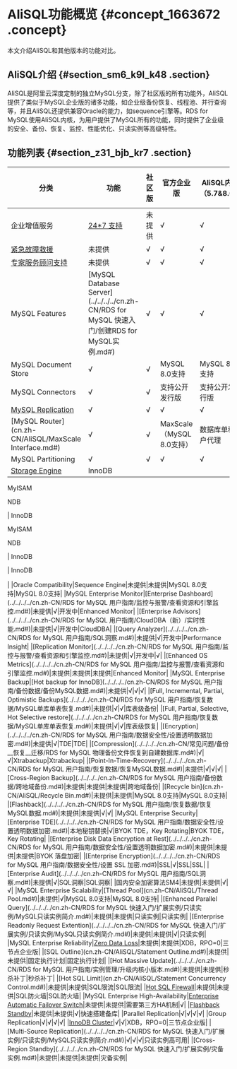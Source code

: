 # AliSQL功能概览 {#concept_1663672 .concept}

本文介绍AliSQL和其他版本的功能对比。

## AliSQL介绍 {#section_sm6_k9l_k48 .section}

AliSQL是阿里云深度定制的独立MySQL分支，除了社区版的所有功能外，AliSQL提供了类似于MySQL企业版的诸多功能，如企业级备份恢复、线程池、并行查询等，并且AliSQL还提供兼容Oracle的能力，如sequence引擎等。RDS for MySQL使用AliSQL内核，为用户提供了MySQL所有的功能，同时提供了企业级的安全、备份、恢复、监控、性能优化、只读实例等高级特性。

## 功能列表 {#section_z31_bjb_kr7 .section}

|分类|功能|社区版|官方企业版|AliSQL内核（5.7&8.0）|阿里云 RDS for MySQL|
|--|--|---|-----|-----------------|-----------------|
|企业增值服务|[24\*7 支持](https://www.aliyun.com/product/dbes)|未提供|√|√|√|
|[紧急故障救援](https://www.aliyun.com/product/dbes)|未提供|√|√|√|
|[专家服务顾问支持](https://www.aliyun.com/product/dbes)|未提供|√|√|√|
|MySQL Features|[MySQL Database Server](../../../../cn.zh-CN/RDS for MySQL 快速入门/创建RDS for MySQL实例.md#)|√|√|√|√|
|MySQL Document Store|√|√|MySQL 8.0支持|MySQL 8.0支持|
|MySQL Connectors|√|√|支持公开发行版|支持公开发行版|
|[MySQL Replication](cn.zh-CN/云数据库RDS简介/产品系列/产品系列概述.md#)|√|√|√|√|
|[MySQL Router](cn.zh-CN/AliSQL/MaxScale Interface.md#)|√|√|MaxScale（MySQL 8.0支持）|数据库单租户代理|
|MySQL Partitioning|√|√|√|√|
|[Storage Engine](cn.zh-CN/云数据库RDS简介/什么是云数据库RDS.md#)| InnoDB

 MyISAM

 NDB

 | InnoDB

 MyISAM

 NDB

 | InnoDB

 | InnoDB

 |
|Oracle Compatibility|Sequence Engine|未提供|未提供|MySQL 8.0支持|MySQL 8.0支持|
|MySQL Enterprise Monitor|[Enterprise Dashboard](../../../../cn.zh-CN/RDS for MySQL 用户指南/监控与报警/查看资源和引擎监控.md#)|未提供|√|开发中|Enhanced Monitor|
|[Enterprise Advisors](../../../../cn.zh-CN/RDS for MySQL 用户指南/CloudDBA（新）/实时性能.md#)|未提供|√|开发中|CloudDBA|
|[Query Analyzer](../../../../cn.zh-CN/RDS for MySQL 用户指南/SQL洞察.md#)|未提供|√|开发中|Performance Insight|
|[Replication Monitor](../../../../cn.zh-CN/RDS for MySQL 用户指南/监控与报警/查看资源和引擎监控.md#)|未提供|√|开发中|√|
|[Enhanced OS Metrics](../../../../cn.zh-CN/RDS for MySQL 用户指南/监控与报警/查看资源和引擎监控.md#)|未提供|未提供|未提供|Enhanced Monitor|
|MySQL Enterprise Backup|[Hot backup for InnoDB](../../../../cn.zh-CN/RDS for MySQL 用户指南/备份数据/备份MySQL数据.md#)|未提供|√|√|√|
|[Full, Incremental, Partial, Optimistic Backups](../../../../cn.zh-CN/RDS for MySQL 用户指南/恢复数据/MySQL单库单表恢复.md#)|未提供|√|√|库表级备份|
|[Full, Partial, Selective, Hot Selective restore](../../../../cn.zh-CN/RDS for MySQL 用户指南/恢复数据/MySQL单库单表恢复.md#)|未提供|√|√|库表级恢复|
|[Encryption](../../../../cn.zh-CN/RDS for MySQL 用户指南/数据安全性/设置透明数据加密.md#)|未提供|√|TDE|TDE|
|[Compression](../../../../cn.zh-CN/常见问题/备份__恢复__迁移/RDS for MySQL 物理备份文件恢复到自建数据库.md#)|√|√|Xtrabackup|Xtrabackup|
|[Point-In-Time-Recovery](../../../../cn.zh-CN/RDS for MySQL 用户指南/恢复数据/恢复MySQL数据.md#)|未提供|√|√|√|
|[Cross-Region Backup](../../../../cn.zh-CN/RDS for MySQL 用户指南/备份数据/跨地域备份.md#)|未提供|未提供|未提供|跨地域备份|
|[Recycle bin](cn.zh-CN/AliSQL/Recycle Bin.md#)|未提供|未提供|MySQL 8.0支持|MySQL 8.0支持|
|[Flashback](../../../../cn.zh-CN/RDS for MySQL 用户指南/恢复数据/恢复MySQL数据.md#)|未提供|未提供|√|√|
|MySQL Enterprise Security|[Enterprise TDE](../../../../cn.zh-CN/RDS for MySQL 用户指南/数据安全性/设置透明数据加密.md#)|本地秘钥替换|√|BYOK TDE，Key Rotating|BYOK TDE，Key Rotating|
|[Enterprise Disk Data Encryption at Rest](../../../../cn.zh-CN/RDS for MySQL 用户指南/数据安全性/设置透明数据加密.md#)|未提供|未提供|未提供|BYOK 落盘加密|
|[Enterprise Encryption](../../../../cn.zh-CN/RDS for MySQL 用户指南/数据安全性/设置 SSL 加密.md#)|SSL|√|SSL|SSL|
|[Enterprise Audit](../../../../cn.zh-CN/RDS for MySQL 用户指南/SQL洞察.md#)|未提供|√|SQL洞察|SQL洞察|
|国内安全加密算法SM4|未提供|未提供|√|√|
|MySQL Enterprise Scalability|[Thread Pool](cn.zh-CN/AliSQL/Thread Pool.md#)|未提供|√|MySQL 8.0支持|MySQL 8.0支持|
|[Enhanced Parallel Query](../../../../cn.zh-CN/RDS for MySQL 快速入门/扩展实例/只读实例/MySQL只读实例简介.md#)|未提供|未提供|只读实例|只读实例|
|[Enterprise Readonly Request Extention](../../../../cn.zh-CN/RDS for MySQL 快速入门/扩展实例/只读实例/MySQL只读实例简介.md#)|未提供|未提供|√|只读实例|
|MySQL Enterprise Reliability|[Zero Data Loss](cn.zh-CN/云数据库RDS简介/产品系列/三节点企业版.md#)|未提供|未提供|XDB，RPO=0|三节点企业版|
|[SQL Outline](cn.zh-CN/AliSQL/Statement Outline.md#)|未提供|未提供|固定执行计划|固定执行计划|
|[Hot Massive Update](../../../../cn.zh-CN/RDS for MySQL 用户指南/实例管理/升级内核小版本.md#)|未提供|未提供|秒杀补丁|秒杀补丁|
|[Hot SQL Limit](cn.zh-CN/AliSQL/Statement Concurrency Control.md#)|未提供|未提供|SQL限流|SQL限流|
|[Hot SQL Firewall](cn.zh-CN/云数据库RDS简介/产品优势/高安全性.md#)|未提供|未提供|SQL防火墙|SQL防火墙|
|MySQL Enterprise High-Availability|[Enterprise Automatic Failover Switch](cn.zh-CN/云数据库RDS简介/产品优势/灾备设计.md#)|未提供|未提供|需要第三方HA机制|√|
|[Flashback Standby](cn.zh-CN/云数据库RDS简介/产品优势/灾备设计.md#)|未提供|未提供|√|快速搭建备库|
|Parallel Replication|√|√|√|√|
|Group Replication|√|√|√|√|
|[InnoDB Cluster](cn.zh-CN/云数据库RDS简介/产品系列/三节点企业版.md#)|√|√|XDB，RPO=0|三节点企业版|
|[Multi-Source Replication](../../../../cn.zh-CN/RDS for MySQL 快速入门/扩展实例/只读实例/MySQL只读实例简介.md#)|√|√|√|只读实例高可用|
|[Cross-Region Standby](../../../../cn.zh-CN/RDS for MySQL 快速入门/扩展实例/灾备实例.md#)|未提供|未提供|未提供|灾备实例|

